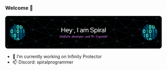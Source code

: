 ### Welcome 👋
![Header](./github-header-image.png)

- 🔭 I’m currently working on Infinity Protector
- 📫 Discord: spiralprogrammer

